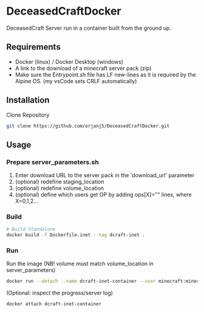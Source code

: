 # DeceasedCraftDocker

DeceasedCraft Server run in a container built from the ground up.

## Requirements
- Docker (linux) / Docker Desktop (windows)
- A link to the download of a minecraft server pack (zip)
- Make sure the Entrypoint.sh file has LF new-lines as it is required by the Alpine OS. (my vsCode sets CRLF automatically)

## Installation
Clone Repository
```bash
git clone https://github.com/orjanj5/DeceasedCraftDocker.git
```

## Usage

### Prepare server_parameters.sh
1. Enter download URL to the server pack in the 'download_url' parameter
2. (optional) redefine staging_location
3. (optional) redefine volume_location  
4. (optional) define which users get OP by adding ops[X]="<username>" lines, where X=0,1,2... 

### Build
```bash
# Build Standalone
docker build -f Dockerfile.inet --tag dcraft-inet .
```

### Run
Run the image (NB! volume must match volume_location in server_parameters)
```bash
docker run --detach --name dcraft-inet-container --user minecraft:minecraft --volume G:\Minecraft\dcraft_persistent:/opt/server -p 55565:25565 dcraft-inet
```

(Optional: inspect the progress/server log)
```bash
docker attach dcraft-inet-container
```
